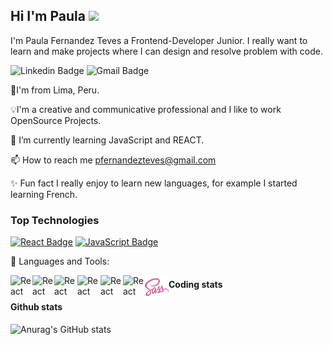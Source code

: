 ## Hi I'm Paula <img src="https://user-images.githubusercontent.com/1303154/88677602-1635ba80-d120-11ea-84d8-d263ba5fc3c0.gif" width=6%>

I'm Paula Fernandez Teves a Frontend-Developer Junior. I really want to learn and make projects where I can design and resolve problem with code.

![Linkedin Badge](https://img.shields.io/badge/-LinkedIn-blue) ![Gmail Badge](https://img.shields.io/badge/-Gmail-orange)

📌I'm from Lima, Peru.

💡I'm a creative and communicative professional and I like to work OpenSource Projects.

🌱 I’m currently learning JavaScript and REACT.

📫 How to reach me pfernandezteves@gmail.com

✨ Fun fact I really enjoy to learn new languages, for example I started learning French.


### Top Technologies 

[![React Badge](https://img.shields.io/badge/-React-61DBFB?style=for-the-badge&labelColor=black&logo=react&logoColor=61DBFB)](#) [![JavaScript Badge](https://img.shields.io/badge/-JavaScript-yellow?style=for-the-badge&labelColor=black&logo=javascript&logoColor=yellow)](#) 

🚀 Languages and Tools:

<img align="left" alt="React" width="35px" src="https://camo.githubusercontent.com/38b72f440cbf774558b9399b27bf659066e94b1eddc4510a9607ced1f028f6d0/68747470733a2f2f696d672e69636f6e73382e636f6d2f636f6c6f722f34382f3030303030302f72656163742d6e61746976652e706e67" /> <img align="left" alt="React" width="35px" src="https://camo.githubusercontent.com/da839b79b282a7658a172f07e13496fb18bcf9fa624d061def0e80f47a68ff1d/68747470733a2f2f696d672e69636f6e73382e636f6d2f636f6c6f722f34382f3030303030302f6a6176617363726970742e706e67" /> <img align="left" alt="React" width="37px" src="https://camo.githubusercontent.com/91624b4794cb98081ea55063865721be4b4399472c81e66b89b37fd07aad1d92/68747470733a2f2f696d672e69636f6e73382e636f6d2f636f6c6f722f34382f3030303030302f68746d6c2d352e706e67"> <img align="left" alt="React" width="37px" src="https://camo.githubusercontent.com/dc75aee770dff630309493116eeebd6a39c7042e4e94780a5e6c8f107bebe76f/68747470733a2f2f696d672e69636f6e73382e636f6d2f636f6c6f722f34382f3030303030302f637373332e706e67" /> <img align="left" alt="React" width="36px" src="https://camo.githubusercontent.com/04d74fa252ccfc767a20a5719365205c5251294b38c3d91d213491b24200e595/68747470733a2f2f696d672e69636f6e73382e636f6d2f636f6c6f722f34382f3030303030302f66697265626173652e706e67"> <img align="left" alt="React" width="35px" src="https://camo.githubusercontent.com/93b32389bf746009ca2370de7fe06c3b5146f4c99d99df65994f9ced0ba41685/68747470733a2f2f7777772e766563746f726c6f676f2e7a6f6e652f6c6f676f732f676574706f73746d616e2f676574706f73746d616e2d69636f6e2e737667">  <img align="left" alt="React" width="38" height="38" src="https://raw.githubusercontent.com/github/explore/80688e429a7d4ef2fca1e82350fe8e3517d3494d/topics/sass/sass.png">

#### Coding stats


#### Github stats

![Anurag's GitHub stats](https://github-readme-stats.vercel.app/api?username=paulafernandezteves&hide=contribs,prs&theme=tokyonight)
